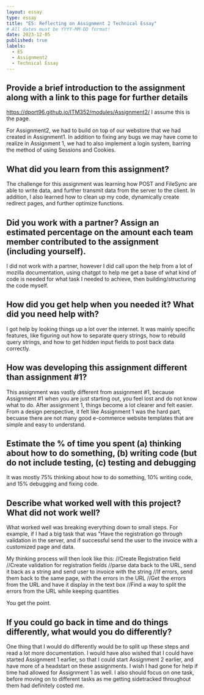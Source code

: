```yaml
---
layout: essay
type: essay
title: "E5: Reflecting on Assignment 2 Technical Essay" 
# All dates must be YYYY-MM-DD format!
date: 2023-12-05
published: true
labels:
  - E5 
  - Assignment2 
  - Technical Essay
---
```


## Provide a brief introduction to the assignment along with a link to this page for further details

https://dport96.github.io/ITM352/modules/Assignment2/ I assume this is the page. 

For Assignment2, we had to build on top of our webstore that we had created in Assignment1. In addition to fixing any bugs we may have come to realize in Assignment 1, we had to also implement a login system, barring the method of using Sessions and Cookies.

## What did you learn from this assignment?

The challenge for this assignment was learning how POST and FileSync are able to write data, and further transmit data from the server to the client. In addition, I also learned how to clean up my code, dynamically create redirect pages, and further optimize functions. 

## Did you work with a partner? Assign an estimated percentage on the amount each team member contributed to the assignment (including yourself).

I did not work with a partner, however I did call upon the help from a lot of mozilla documentation, using chatgpt to help me get a base of what kind of code is needed for what task I needed to achieve, then building/structuring the code myself. 

## How did you get help when you needed it? What did you need help with?

I got help by looking things up a lot over the internet. It was mainly specific features, like figuring out how to separate query strings, how to rebuild query strings, and how to get hidden input fields to post back data correctly.

## How was developing this assignment different than assignment #1?

This assignment was vastly different from assignment #1, because Assignment #1 when you are just starting out, you feel lost and do not know what to do. After assignment 1, things become a lot clearer and felt easier. From a design perspective, it felt like Assignment 1 was the hard part, becuase there are not many good e-commerce website templates that are simple and easy to understand. 

## Estimate the % of time you spent (a) thinking about how to do something, (b) writing code (but do not include testing, (c) testing and debugging

It was mostly 75% thinking about how to do something, 10% writing code, and 15% debugging and fixing code. 

## Describe what worked well with this project? What did not work well?

What worked well was breaking everything down to small steps. For example, if I had a big task that was "Have the registration go through validation in the server, and if successful send the user to the invoice with a customized page and data.

My thinking process will then look like this:
//Create Registration field
//Create validation for registration fields
//parse data back to the URL, send it back as a string and send user to invoice with the string
//If errors, send them back to the same page, with the errors in the URL
//Get the errors from the URL and have it display in the text box
//Find a way to split the errors from the URL while keeping quantities

You get the point.

## If you could go back in time and do things differently, what would you do differently?

One thing that I would do differently would be to split up these steps and read a lot more documentation. I would have also wished that I could have started Assignment 1 earlier, so that I could start Assignment 2 earlier, and have more of a headstart on these assignments. I wish I had gone for help if time had allowed for Assignment 1 as well. I also should focus on one task, before moving on to different tasks as me getting sidetracked throughout them had definitely costed me.
